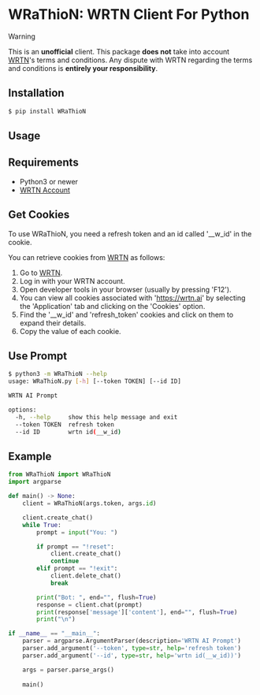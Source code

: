 # WRaThioN: WRTN Client For Python

> [!WARNING]
> This is an **unofficial** client.
> This package **does not** take into account [WRTN](https://wrtn.ai)'s terms and conditions.
> Any dispute with WRTN regarding the terms and conditions is **entirely your responsibility**.

## Installation

```bash
$ pip install WRaThioN
```

## Usage

## Requirements
- Python3 or newer
- [WRTN Account](https://wrtn.ai)

## Get Cookies

To use WRaThioN, you need a refresh token and an id called '__w_id' in the cookie.

You can retrieve cookies from [WRTN](https://wrtn.ai) as follows:
1. Go to [WRTN](https://wrtn.ai).
1. Log in with your WRTN account.
1. Open developer tools in your browser (usually by pressing 'F12').
1. You can view all cookies associated with 'https://wrtn.ai' by selecting the 'Application' tab and clicking on the 'Cookies' option.
1. Find the '__w_id' and 'refresh_token' cookies and click on them to expand their details.
1. Copy the value of each cookie.

## Use Prompt

```bash
$ python3 -m WRaThioN --help
usage: WRaThioN.py [-h] [--token TOKEN] [--id ID]

WRTN AI Prompt

options:
  -h, --help     show this help message and exit
  --token TOKEN  refresh token
  --id ID        wrtn id(__w_id)
```

## Example

```python
from WRaThioN import WRaThioN
import argparse

def main() -> None:
    client = WRaThioN(args.token, args.id)

    client.create_chat()
    while True:
        prompt = input("You: ")

        if prompt == "!reset":
            client.create_chat()
            continue
        elif prompt == "!exit":
            client.delete_chat()
            break

        print("Bot: ", end="", flush=True)
        response = client.chat(prompt)
        print(response['message']['content'], end="", flush=True)
        print("\n")

if __name__ == "__main__":
    parser = argparse.ArgumentParser(description='WRTN AI Prompt')
    parser.add_argument('--token', type=str, help='refresh token')
    parser.add_argument('--id', type=str, help='wrtn id(__w_id))')

    args = parser.parse_args()
    
    main()
```


